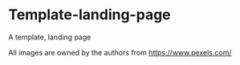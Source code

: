 # Template-landing-page
A template, landing page 

All images are owned by the authors from https://www.pexels.com/